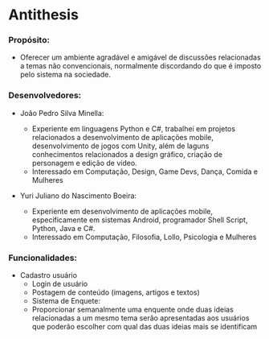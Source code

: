 # Antithesis

### Propósito: 

* Oferecer um ambiente agradável e amigável de discussões relacionadas a temas não convencionais, normalmente discordando do que é imposto pelo sistema na sociedade.

### Desenvolvedores:

* João Pedro Silva Minella:
    - Experiente em linguagens Python e C#, trabalhei em projetos relacionados a desenvolvimento de aplicações mobile, desenvolvimento de jogos com Unity, além de laguns conhecimentos relacionados a design gráfico, criação de personagem e edição de vídeo.
    - Interessado em Computação, Design, Game Devs, Dança, Comida e Mulheres

* Yuri Juliano do Nascimento Boeira:
    - Experiente em desenvolvimento de aplicações mobile, especificamente em sistemas Android, programador Shell Script, Python, Java e C#.
    - Interessado em Computação, Filosofia, Lollo, Psicologia e Mulheres

### Funcionalidades:
* Cadastro usuário
	* Login de usuário
	* Postagem de conteúdo (imagens, artigos e textos)
	* Sistema de Enquete:
	* Proporcionar semanalmente uma enquente onde duas ideias relacionadas a um mesmo tema serão apresentadas aos usuários que poderão escolher com qual das duas ideias mais se identificam

